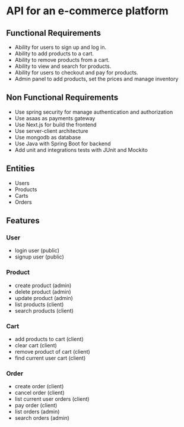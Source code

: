 # API for an e-commerce platform

## Functional Requirements

- Ability for users to sign up and log in.
- Ability to add products to a cart.
- Ability to remove products from a cart.
- Ability to view and search for products.
- Ability for users to checkout and pay for products.
- Admin panel to add products, set the prices and manage inventory

## Non Functional Requirements

- Use spring security for manage authentication and authorization
- Use asaas as payments gateway
- Use Next.js for build the frontend
- Use server-client architecture
- Use mongodb as database
- Use Java with Spring Boot for backend
- Add unit and integrations tests with JUnit and Mockito

## Entities

- Users
- Products
- Carts
- Orders

## Features

### User

- login user (public)
- signup user (public)

### Product

- create product (admin)
- delete product (admin)
- update product (admin)
- list products (client)
- search products (client)

### Cart

- add products to cart (client)
- clear cart (client)
- remove product of cart (client)
- find current user cart (client)

### Order

- create order (client)
- cancel order (client)
- list current user orders (client)
- pay order (client)
- list orders (admin)
- search orders (admin)